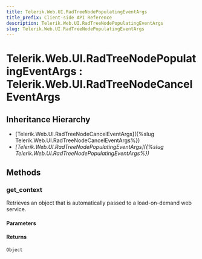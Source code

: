 ```yaml
---
title: Telerik.Web.UI.RadTreeNodePopulatingEventArgs
title_prefix: Client-side API Reference
description: Telerik.Web.UI.RadTreeNodePopulatingEventArgs
slug: Telerik.Web.UI.RadTreeNodePopulatingEventArgs
---
```


# Telerik.Web.UI.RadTreeNodePopulatingEventArgs : Telerik.Web.UI.RadTreeNodeCancelEventArgs

## Inheritance Hierarchy

* [Telerik.Web.UI.RadTreeNodeCancelEventArgs]({%slug Telerik.Web.UI.RadTreeNodeCancelEventArgs%})
* *[Telerik.Web.UI.RadTreeNodePopulatingEventArgs]({%slug Telerik.Web.UI.RadTreeNodePopulatingEventArgs%})*


## Methods

### get_context

Retrieves an object that is automatically passed to a load-on-demand web service. 

#### Parameters

#### Returns

`Object` 

